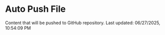 # Auto Push File

Content that will be pushed to GitHub repository.
Last updated: 06/27/2025, 10:54:09 PM